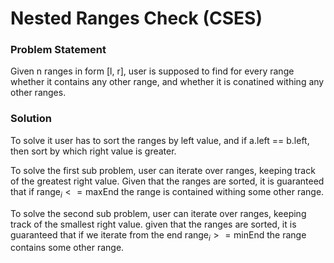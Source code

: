 # Nested Ranges Check (CSES)

### Problem Statement

Given n ranges in form [l, r], user is supposed to find for every range whether it contains any other range, and whether it is conatined withing any other ranges.

### Solution

To solve it user has to sort the ranges by left value, and if a.left == b.left, then sort by which right value is greater.

To solve the first sub problem, user can iterate over ranges, keeping track of the greatest right value. Given that the ranges are sorted, it is guaranteed that if $\text{range}_i <= \text{maxEnd}$ the range is contained withing some other range.

To solve the second sub problem, user can iterate over ranges, keeping track of the smallest right value. given that the ranges are sorted, it is guaranteed that if we iterate from the end $\text{range}_i >= \text{minEnd}$ the range contains some other range.

